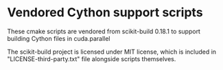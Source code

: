 # Vendored Cython support scripts

These cmake scripts are vendored from scikit-build 0.18.1
to support building Cython files in cuda.parallel

The scikit-build project is licensed under MIT license,
which is included in "LICENSE-third-party.txt" file
alongside scripts themselves.
